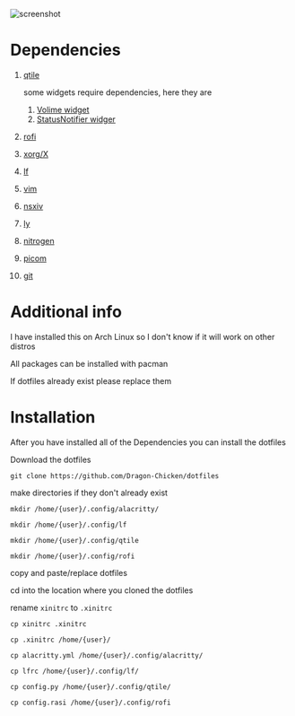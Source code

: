 ![screenshot](https://github.com/Dragon-Chicken/dotfiles/assets/70321204/3b338029-689f-4a3f-ab7f-73b5d4b981da)
# Dependencies
1. [qtile](https://qtile.org/)

   some widgets require dependencies, here they are
   1. [Volime widget](https://docs.qtile.org/en/stable/manual/ref/widgets.html#volume)
   2. [StatusNotifier widger](https://docs.qtile.org/en/stable/manual/ref/widgets.html#statusnotifier)
2. [rofi](https://github.com/davatorium/rofi)
3. [xorg/X](https://www.x.org/wiki/)
4. [lf](https://github.com/gokcehan/lf)
5. [vim](https://www.vim.org/)
6. [nsxiv](https://codeberg.org/nsxiv/nsxiv)
7. [ly](https://github.com/fairyglade/ly)
8. [nitrogen](https://github.com/l3ib/nitrogen)
9. [picom](https://github.com/yshui/picom)
10. [git](https://git-scm.com/)

# Additional info
I have installed this on Arch Linux so I don't know if it will work on other distros

All packages can be installed with pacman

If dotfiles already exist please replace them

# Installation
After you have installed all of the Dependencies you can install the dotfiles

Download the dotfiles

`git clone https://github.com/Dragon-Chicken/dotfiles`

make directories if they don't already exist

`mkdir /home/{user}/.config/alacritty/`

`mkdir /home/{user}/.config/lf`

`mkdir /home/{user}/.config/qtile`

`mkdir /home/{user}/.config/rofi`

copy and paste/replace dotfiles

cd into the location where you cloned the dotfiles

rename `xinitrc` to `.xinitrc`

`cp xinitrc .xinitrc`

`cp .xinitrc /home/{user}/`

`cp alacritty.yml /home/{user}/.config/alacritty/`

`cp lfrc /home/{user}/.config/lf/`

`cp config.py /home/{user}/.config/qtile/`

`cp config.rasi /home/{user}/.config/rofi`
